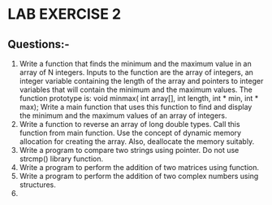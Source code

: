 # LAB EXERCISE 2

## Questions:-

1. Write a function that finds the minimum and the maximum value in an array of N
   integers. Inputs to the function are the array of integers, an integer variable containing
   the length of the array and pointers to integer variables that will contain the minimum
   and the maximum values. The function prototype is:
   void minmax( int array[], int length, int * min, int * max);
   Write a main function that uses this function to find and display the minimum and the 
   maximum values of an array of integers.  
2. Write a function to reverse an array of long double types. Call this function from main
   function. Use the concept of dynamic memory allocation for creating the array. Also,
   deallocate the memory suitably.
3. Write a program to compare two strings using pointer. Do not use strcmp() library
   function.
4. Write a program to perform the addition of two matrices using function.
5. Write a program to perform the addition of two complex numbers using structures.
6. 
